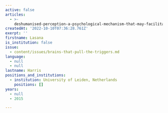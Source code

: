 ```yaml
---
active: false
articles:
  - >-
    deshumanised-perception-a-psychological-mechanism-that-may-facilitate-human-atrocities
createdAt: '2022-10-10T07:36:28.761Z'
exerpt: ''
firstname: Lasana
is_institution: false
issue:
  - content/issues/brains-that-pull-the-triggers.md
language:
  - null
  - null
lastname: Harris
positions_and_institutions: 
  - institution: University of Leiden, Netherlands
    positions: []
years:
  - null
  - 2015

---
```

